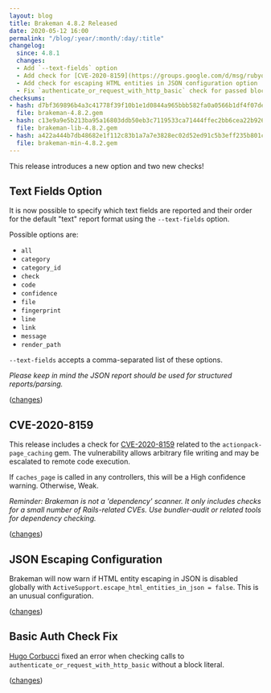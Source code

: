 ```yaml
---
layout: blog
title: Brakeman 4.8.2 Released
date: 2020-05-12 16:00
permalink: "/blog/:year/:month/:day/:title"
changelog:
  since: 4.8.1
  changes:
  - Add `--text-fields` option
  - Add check for [CVE-2020-8159](https://groups.google.com/d/msg/rubyonrails-security/CFRVkEytdP8/c5gmICECAgAJ)
  - Add check for escaping HTML entities in JSON configuration option
  - Fix `authenticate_or_request_with_http_basic` check for passed blocks ([Hugo Corbucci](https://github.com/hugocorbucci))
checksums:
- hash: d7bf369896b4a3c41778f39f10b1e1d0844a965bbb582fa0a0566b1df4f07dec
  file: brakeman-4.8.2.gem
- hash: c13e9a9e5b213ba95a16803ddb50eb3c7119533ca71444ffec2bb6cea22b926a
  file: brakeman-lib-4.8.2.gem
- hash: a422a444b7db48682e1f112c83b1a7a7e3828ec02d52ed91c5b3eff235b801c1
  file: brakeman-min-4.8.2.gem
---
```



This release introduces a new option and two new checks!


## Text Fields Option

It is now possible to specify which text fields are reported and their order for the default "text" report format using the `--text-fields` option. 

Possible options are:

* `all`
* `category`
* `category_id`
* `check`
* `code`
* `confidence`
* `file`
* `fingerprint`
* `line`
* `link`
* `message`
* `render_path`

`--text-fields` accepts a comma-separated list of these options.

_Please keep in mind the JSON report should be used for structured reports/parsing._

([changes](https://github.com/presidentbeef/brakeman/pull/1473))

## CVE-2020-8159

This release includes a check for [CVE-2020-8159](ihttps://groups.google.com/d/msg/rubyonrails-security/CFRVkEytdP8/c5gmICECAgAJ) related to the `actionpack-page_caching` gem.
The vulnerability allows arbitrary file writing and may be escalated to remote code execution.

If `caches_page` is called in any controllers, this will be a High confidence warning. Otherwise, Weak.

_Reminder: Brakeman is not a 'dependency' scanner. It only includes checks for a small number of Rails-related CVEs. Use bundler-audit or related tools for dependency checking._

([changes](https://github.com/presidentbeef/brakeman/pull/1477/))

## JSON Escaping Configuration

Brakeman will now warn if HTML entity escaping in JSON is disabled globally with `ActiveSupport.escape_html_entities_in_json = false`. This is an unusual configuration. 

([changes](https://github.com/presidentbeef/brakeman/pull/1472))

## Basic Auth Check Fix

[Hugo Corbucci](https://github.com/hugocorbucci) fixed an error when checking calls to `authenticate_or_request_with_http_basic` without a block literal.

([changes](https://github.com/presidentbeef/brakeman/pull/1478))

